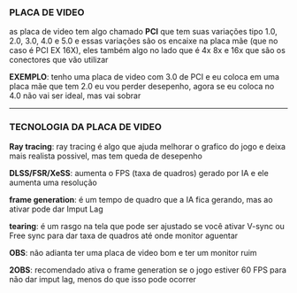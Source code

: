 ### PLACA DE VIDEO

as placa de video tem algo chamado **PCI** que tem suas variações tipo 1.0, 2.0, 3.0, 4.0 e 5.0 e essas variações são os encaixe na placa mãe (que no caso é PCI EX 16X), eles também algo no lado que é 4x 8x e 16x que são os conectores que vão utilizar

**EXEMPLO**: tenho uma placa de video com 3.0 de PCI e eu coloca em uma placa mãe que tem 2.0 eu vou perder desepenho, agora se eu coloca no 4.0 não vai ser ideal, mas vai sobrar

--- 

### TECNOLOGIA DA PLACA DE VIDEO

**Ray tracing**: ray tracing é algo que ajuda melhorar o grafico do jogo e deixa mais realista possivel, mas tem queda de desepenho

**DLSS/FSR/XeSS**: aumenta o FPS (taxa de quadros) gerado por IA e ele aumenta uma resolução

**frame generation**: é um tempo de quadro que a IA fica gerando, mas ao ativar pode dar Imput Lag

**tearing**: é um rasgo na tela que pode ser ajustado se você ativar V-sync ou Free sync para dar taxa de quadros até onde monitor aguentar

**OBS**: não adianta ter uma placa de video bom e ter um monitor ruim

**2OBS**: recomendado ativa o frame generation se o jogo estiver 60 FPS para não dar imput lag, menos do que isso pode ocorrer

